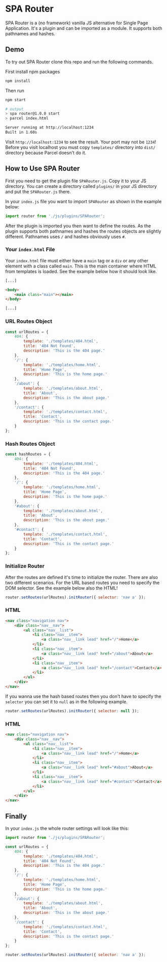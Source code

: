 # SPA Router
SPA Router is a (no framework) vanilla JS alternative for Single Page
Application. It's a plugin and can be imported as a module. It supports both
pathnames and hashes.

## Demo
To try out SPA Router clone this repo and run the following commands.

First install npm packages

```bash
npm install
```

Then run

```bash
npm start

# output
> spa router@1.0.0 start
> parcel index.html

Server running at http://localhost:1234
Built in 1.60s
```

Visit `http://localhost:1234` to see the result. Your port may not be `1234`!
Before you visit localhost you must copy `templates/` directory into `dist/`
directory because Parcel doesn't do it.

## How to Use SPA Router
First you need to get the plugin file `SPARouter.js`. Copy it to your JS
directory. You can create a directory called `plugins/` in your JS directory
and put the `SPARouter.js` there.

In your `index.js` file you want to import `SPARouter` as shown in the example
below:

```javascript
import router from './js/plugins/SPARouter';
```

After the plugin is imported you then want to define the routes. As the plugin
supports both pathnames and hashes the routes objects are slightly different.
Pathnames uses `/` and hashes obviously uses `#`.

### Your `index.html` File
Your `index.html` file must either have a `main` tag or a `div` or any other element with a class called `main`. This is the main container where HTML
from templates is loaded. See the example below how it should look like.
```html
[...]

<body>
    <main class="main"></main>
</body>

[...]
```

### URL Routes Object
```javascript
const urlRoutes = {
    404: {
        template: './templates/404.html',
        title: '404 Not Found',
        description: 'This is the 404 page.'
    },
    '/': {
        template: './templates/home.html',
        title: 'Home Page',
        description: 'This is the home page.'
    },
    '/about': {
        template: './templates/about.html',
        title: 'About',
        description: 'This is the about page.'
    },
    '/contact': {
        template: './templates/contact.html',
        title: 'Contact',
        description: 'This is the contact page.'
    }
};
```

### Hash Routes Object
```javascript
const hashRoutes = {
    404: {
        template: './templates/404.html',
        title: '404 Not Found',
        description: 'This is the 404 page.'
    },
    '/': {
        template: './templates/home.html',
        title: 'Home Page',
        description: 'This is the home page.'
    },
    '#about': {
        template: './templates/about.html',
        title: 'About',
        description: 'This is the about page.'
    },
    '#contact': {
        template: './templates/contact.html',
        title: 'Contact',
        description: 'This is the contact page.'
    }
};
```

### Initialize Router

After the routes are defined it's time to initialize the router. There are also
two different scenarios. For the URL based routes you need to specify the DOM
selector. See the example below also the HTML!

```javascript
router.setRoutes(urlRoutes).initRouter({ selector: 'nav a' });
```

### HTML
```html
<nav class="navigation nav">
    <div class="nav__nav">
        <ul class="nav__list">
            <li class="nav__item">
                <a class="nav__link lead" href="/">Home</a>
            </li>
            <li class="nav__item">
                <a class="nav__link lead" href="/about">About</a>
            </li>
            <li class="nav__item">
                <a class="nav__link lead" href="/contact">Contact</a>
            </li>
        </ul>
    </div>
</nav>
```

If you wanna use the hash based routes then you don't have to specify the
`selector` you can set it to `null` as in the following example.

```javascript
router.setRoutes(urlRoutes).initRouter({ selector: null });
```

### HTML
```html
<nav class="navigation nav">
    <div class="nav__nav">
        <ul class="nav__list">
            <li class="nav__item">
                <a class="nav__link lead" href="/">Home</a>
            </li>
            <li class="nav__item">
                <a class="nav__link lead" href="#about">About</a>
            </li>
            <li class="nav__item">
                <a class="nav__link lead" href="#contact">Contact</a>
            </li>
        </ul>
    </div>
</nav>
```

## Finally

In your `index.js` the whole router settings will look like this:

```javascript
import router from './js/plugins/SPARouter';

const urlRoutes = {
    404: {
        template: './templates/404.html',
        title: '404 Not Found',
        description: 'This is the 404 page.'
    },
    '/': {
        template: './templates/home.html',
        title: 'Home Page',
        description: 'This is the home page.'
    },
    '/about': {
        template: './templates/about.html',
        title: 'About',
        description: 'This is the about page.'
    },
    '/contact': {
        template: './templates/contact.html',
        title: 'Contact',
        description: 'This is the contact page.'
    }
};

router.setRoutes(urlRoutes).initRouter({ selector: 'nav a' });
```
